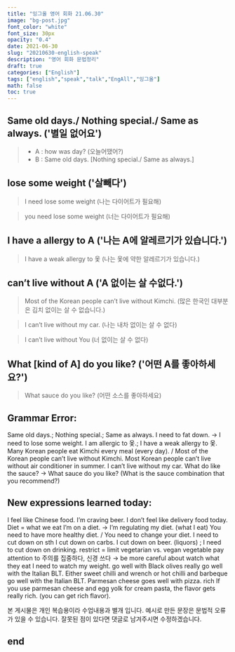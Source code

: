 ```yaml
---
title: "잉그올 영어 회화 21.06.30"
image: "bg-post.jpg"
font_color: "white"
font_size: 30px
opacity: "0.4"
date: 2021-06-30
slug: "20210630-english-speak"
description: "영어 회화 문법정리"
draft: true
categories: ["English"]
tags: ["english","speak","talk","EngAll","잉그올"]
math: false
toc: true
---
```


## Same old days./ Nothing special./ Same as always. ('별일 없어요')
> - A : how was day? (오늘어땠어?)
> - B : Same old days. [Nothing special./ Same as always.]

## lose some weight ('살빼다')
> I need lose some weight (나는 다이어트가 필요해) 

> you need lose some weight (너는 다이어트가 필요해)


## I have a allergy to A ('나는 A에 알레르기가 있습니다.')
> I have a weak allergy to 옻 (나는 옻에 약한 알레르기가 있습니다.)

## can’t live without A ('A 없이는 살 수없다.')
> Most of the Korean people can’t live without Kimchi. (많은 한국인 대부분은 김치 없이는 살 수 없습니다.)

> I can’t live without my car. (나는 내차 없이는 살 수 없다)

> I can’t live without You (너 없이는 살 수 없다)

## What [kind of A] do you like? ('어떤 A를 좋아하세요?')

> What sauce do you like? (어떤 소스를 좋아하세요)


## Grammar Error: 

Same old days.; Nothing special.; Same as always.
I need to fat down. → I need to lose some weight.
I am allergic to 옻.; I have a weak allergy to 옻. 
Many Korean people eat Kimchi every meal (every day). / Most of the Korean people can’t live without Kimchi. 
Most Korean people can’t live without air conditioner in summer.
I can’t live without my car.
What do like the sauce? → What sauce do you like? (What is the sauce combination that you recommend?)


## New expressions learned today: 

I feel like Chinese food.
I’m craving beer. 
I don’t feel like delivery food today.
Diet = what we eat
I’m on a diet. → I’m regulating my diet. (what I eat)
You need to have more healthy diet. / You need to change your diet.
I need to cut down on sth 
I cut down on carbs.
I cut down on beer. (liquors) ; I need to cut down on drinking.
restrict = limit
vegetarian vs. vegan
vegetable
pay attention to 주의를 집중하다, 신경 쓰다  → be more careful about
watch what they eat
I need to watch my weight.
go well with
Black olives really go well with the Italian BLT. 
Either sweet chilli and wrench or hot chilli and barbeque go well with the Italian BLT. 
Parmesan cheese goes well with pizza.
rich
If you use parmesan cheese and egg yolk for cream pasta, the flavor gets really rich. (you can get rich flavor).




본 게시물은 개인 복습용이라 수업내용과 별개 입니다.
예시로 만든 문장은 문법적 오류가 있을 수 있습니다. 
잘못된 점이 있다면 댓글로 남겨주시면 수정하겠습니다. 


## end